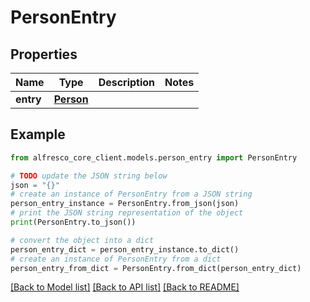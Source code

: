 # PersonEntry


## Properties

Name | Type | Description | Notes
------------ | ------------- | ------------- | -------------
**entry** | [**Person**](Person.md) |  | 

## Example

```python
from alfresco_core_client.models.person_entry import PersonEntry

# TODO update the JSON string below
json = "{}"
# create an instance of PersonEntry from a JSON string
person_entry_instance = PersonEntry.from_json(json)
# print the JSON string representation of the object
print(PersonEntry.to_json())

# convert the object into a dict
person_entry_dict = person_entry_instance.to_dict()
# create an instance of PersonEntry from a dict
person_entry_from_dict = PersonEntry.from_dict(person_entry_dict)
```
[[Back to Model list]](../README.md#documentation-for-models) [[Back to API list]](../README.md#documentation-for-api-endpoints) [[Back to README]](../README.md)


